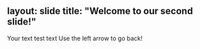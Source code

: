 layout: slide
title: "Welcome to our second slide!"
---
Your text test text
Use the left arrow to go back!
